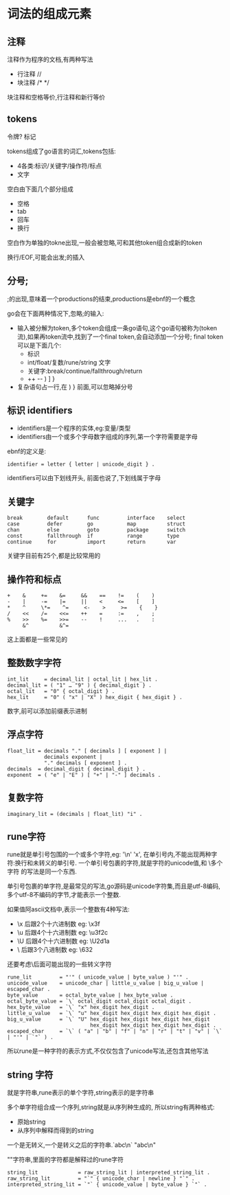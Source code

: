 # 词法的组成元素

## 注释

注释作为程序的文档,有两种写法
- 行注释 // 
- 块注释 /*  */

块注释和空格等价,行注释和新行等价

## tokens

令牌? 标记

tokens组成了go语言的词汇,tokens包括:
- 4各类:标识/关键字/操作符/标点
- 文字

空白由下面几个部分组成
- 空格
- tab
- 回车
- 换行

空白作为单独的tokne出现,一般会被忽略,可和其他token组合成新的token

换行/EOF,可能会出发;的插入

## 分号;

;的出现,意味着一个productions的结束,productions是ebnf的一个概念

go会在下面两种情况下,忽略;的输入:
- 输入被分解为token,多个token会组成一条go语句,这个go语句被称为(token流),如果再token流中,找到了一个final token,会自动添加一个分号; final token可以是下面几个:
    - 标识
    - int/float/复数/rune/string 文字
    - 关键字:break/continue/fallthrough/return
    - ++ -- ) ] }
- 复杂语句占一行,在 ) } 前面,可以忽略掉分号

## 标识 identifiers

- identifiers是一个程序的实体,eg:变量/类型 
- identifiers由一个或多个字母数字组成的序列,第一个字符需要是字母

ebnf的定义是:

    identifier = letter { letter | unicode_digit } .

identifiers可以由下划线开头, 前面也说了,下划线属于字母

## 关键字

    break        default      func         interface    select
    case         defer        go           map          struct
    chan         else         goto         package      switch
    const        fallthrough  if           range        type
    continue     for          import       return       var

关键字目前有25个,都是比较常用的

## 操作符和标点

    +    &     +=    &=     &&    ==    !=    (    )
    -    |     -=    |=     ||    <     <=    [    ]
    *    ^     \*=    ^=     <-    >     >=    {    }
    /    <<    /=    <<=    ++    =     :=    ,    ;
    %    >>    %=    >>=    --    !     ...   .    :
         &^          &^=

这上面都是一些常见的

## 整数数字字符

    int_lit     = decimal_lit | octal_lit | hex_lit .
    decimal_lit = ( "1" … "9" ) { decimal_digit } .
    octal_lit   = "0" { octal_digit } .
    hex_lit     = "0" ( "x" | "X" ) hex_digit { hex_digit } .

数字,前可以添加前缀表示进制

## 浮点字符

    float_lit = decimals "." [ decimals ] [ exponent ] |
                decimals exponent |
                "." decimals [ exponent ] .
    decimals  = decimal_digit { decimal_digit } .
    exponent  = ( "e" | "E" ) [ "+" | "-" ] decimals .

## 复数字符

    imaginary_lit = (decimals | float_lit) "i" .

## rune字符

rune就是单引号包围的一个或多个字符,eg: '\n' 'x',
在单引号内,不能出现两种字符:换行和未转义的单引号.
一个单引号包裹的字符,就是字符的unicode值,和 \多个字符 的写法是同一个东西.

单引号包裹的单字符,是最常见的写法,go源码是unicode字符集,而且是utf-8编码,
多个utf-8不编码的字节,才能表示一个整数.

如果值阿ascii文档中,表示一个整数有4种写法:
- \x 后跟2个十六进制数 eg: \x3f
- \u 后跟4个十六进制数 eg: \u3f2c
- \U 后跟4个十六进制数 eg: \U2d1a 
- \  后跟3个八进制数 eg: \632

还要考虑\后面可能出现的一些转义字符

    rune_lit         = "'" ( unicode_value | byte_value ) "'" .
    unicode_value    = unicode_char | little_u_value | big_u_value | escaped_char .
    byte_value       = octal_byte_value | hex_byte_value .
    octal_byte_value = `\` octal_digit octal_digit octal_digit .
    hex_byte_value   = `\` "x" hex_digit hex_digit .
    little_u_value   = `\` "u" hex_digit hex_digit hex_digit hex_digit .
    big_u_value      = `\` "U" hex_digit hex_digit hex_digit hex_digit
                               hex_digit hex_digit hex_digit hex_digit .
    escaped_char     = `\` ( "a" | "b" | "f" | "n" | "r" | "t" | "v" | `\` | "'" | `"` ) . 

所以rune是一种字符的表示方式,不仅仅包含了unicode写法,还包含其他写法

## string 字符

就是字符串,rune表示的单个字符,string表示的是字符串

多个单字符组合成一个序列,string就是从序列种生成的,
所以string有两种格式:
- 原始string
- 从序列中解释而得到的string

一个是无转义,一个是转义之后的字符串.\`abc\n\`  "abc\n" 

""字符串,里面的字符都是解释过的rune字符

    string_lit             = raw_string_lit | interpreted_string_lit .
    raw_string_lit         = "`" { unicode_char | newline } "`" .
    interpreted_string_lit = `"` { unicode_value | byte_value } `"` .


